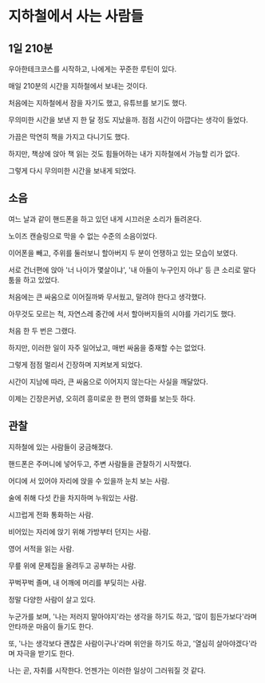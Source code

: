 # 지하철에서 사는 사람들

## 1일 210분

우아한테크코스를 시작하고, 나에게는 꾸준한 루틴이 있다.

매일 210분의 시간을 지하철에서 보내는 것이다.

처음에는 지하철에서 잠을 자기도 했고, 유튜브를 보기도 했다.

무의미한 시간을 보낸 지 한 달 정도 지났을까. 점점 시간이 아깝다는 생각이 들었다.

가끔은 막연히 책을 가지고 다니기도 했다.

하지만, 책상에 앉아 책 읽는 것도 힘들어하는 내가 지하철에서 가능할 리가 없다.

그렇게 다시 무의미한 시간을 보내게 되었다.

## 소음

여느 날과 같이 핸드폰을 하고 있던 내게 시끄러운 소리가 들려온다.

노이즈 캔슬링으로 막을 수 없는 수준의 소음이었다.

이어폰을 빼고, 주위를 둘러보니 할아버지 두 분이 언쟁하고 있는 모습이 보였다.

서로 건너편에 앉아 '너 나이가 몇살이냐', '내 아들이 누구인지 아냐' 등 큰 소리로 말다툼을 하고 있었다.

처음에는 큰 싸움으로 이어질까봐 무서웠고, 말려야 한다고 생각했다.

아무것도 모르는 척, 자연스레 중간에 서서 할아버지들의 시야를 가리기도 했다.

처음 한 두 번은 그랬다.

하지만, 이러한 일이 자주 일어났고, 매번 싸움을 중재할 수는 없었다.

그렇게 점점 멀리서 긴장하며 지켜보게 되었다.

시간이 지남에 따라, 큰 싸움으로 이어지지 않는다는 사실을 깨달았다. 

이제는 긴장은커녕, 오히려 흥미로운 한 편의 영화를 보는듯 하다.

## 관찰

지하철에 있는 사람들이 궁금해졌다.

핸드폰은 주머니에 넣어두고, 주변 사람들을 관찰하기 시작했다.

어디에 서 있어야 자리에 앉을 수 있을까 눈치 보는 사람.

술에 취해 다섯 칸을 차지하며 누워있는 사람.

시끄럽게 전화 통화하는 사람.

비어있는 자리에 앉기 위해 가방부터 던지는 사람.

영어 서적을 읽는 사람.

무릎 위에 문제집을 올려두고 공부하는 사람.

꾸벅꾸벅 졸며, 내 어깨에 머리를 부딪히는 사람.

정말 다양한 사람이 살고 있다.

누군가를 보며, '나는 저러지 말아야지'라는 생각을 하기도 하고, '많이 힘든가보다'라며 안타까운 마음이 들기도 한다.

또, '나는 생각보다 괜찮은 사람이구나'라며 위안을 하기도 하고, '열심히 살아야겠다'라며 자극을 받기도 한다.

나는 곧, 자취를 시작한다. 언젠가는 이러한 일상이 그러워질 것 같다.
